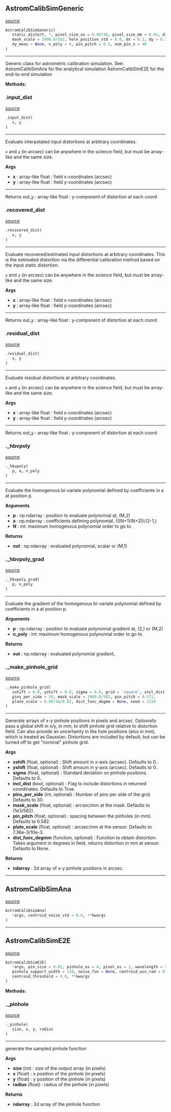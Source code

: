 #


## AstromCalibSimGeneric
[source](https://github.com/smonty93/mavisim/blob/v1.1dev/mavisim/astromsim.py/#L11)
```python 
AstromCalibSimGeneric(
   static_distort, *, pixel_size_as = 0.00736, pixel_size_mm = 0.01, dist_amp = 1.0,
   mask_scale = 1000.0/582, hole_position_std = 0.0, dx = 0.2, dy = 0.2, dx_meas = None,
   dy_meas = None, n_poly = 6, pin_pitch = 0.5, num_pin_x = 40
)
```


---
Generic class for astrometric calibration simulation.
See: AstromCalibSimAna for the analytical simulation
AstromCalibSimE2E for the end-to-end simulation


**Methods:**


### .input_dist
[source](https://github.com/smonty93/mavisim/blob/v1.1dev/mavisim/astromsim.py/#L54)
```python
.input_dist(
   x, y
)
```

---
Evaluate interpolated input distortions at arbitrary coordinates.

`x` and `y` (in arcsec) can be anywhere in the science field, but must
be array-like and the same size.


**Args**

* **x**  : array-like float : field x-coordinates (arcsec)
* **y**  : array-like float : field y-coordinates (arcsec)

---
Returns
    out_y : array-like float : y-component of distortion at each coord

### .recovered_dist
[source](https://github.com/smonty93/mavisim/blob/v1.1dev/mavisim/astromsim.py/#L112)
```python
.recovered_dist(
   x, y
)
```

---
Evaluate recovered/estimated input distortions at arbitrary coordinates.
This is the estimated distortion via the differential calibration method
based on the input static distortion.

`x` and `y` (in arcsec) can be anywhere in the science field, but must
be array-like and the same size.


**Args**

* **x**  : array-like float : field x-coordinates (arcsec)
* **y**  : array-like float : field y-coordinates (arcsec)

---
Returns
    out_y : array-like float : y-component of distortion at each coord

### .residual_dist
[source](https://github.com/smonty93/mavisim/blob/v1.1dev/mavisim/astromsim.py/#L142)
```python
.residual_dist(
   x, y
)
```

---
Evaluate residual distortions at arbitrary coordinates.

`x` and `y` (in arcsec) can be anywhere in the science field, but must
be array-like and the same size.


**Args**

* **x**  : array-like float : field x-coordinates (arcsec)
* **y**  : array-like float : field y-coordinates (arcsec)

---
Returns
    out_y : array-like float : y-component of distortion at each coord

### ._hbvpoly
[source](https://github.com/smonty93/mavisim/blob/v1.1dev/mavisim/astromsim.py/#L173)
```python
._hbvpoly(
   p, a, n_poly
)
```

---
Evaluate the homogenous bi-variate polynomial defined by
coefficients in a at position p.


**Arguments**

* **p**  : np.ndarray : position to evaluate polynomial at, (M,2)
* **a**  : np.ndarray : coefficients defining polynomial, (((N+1)(N+2))//2-1,)
* **N**  : int: maximum homogenous polynomial order to go to.


**Returns**

* **out**  : np.ndarray : evaluated polynomial, scalar or (M,1)


### ._hbvpoly_grad
[source](https://github.com/smonty93/mavisim/blob/v1.1dev/mavisim/astromsim.py/#L196)
```python
._hbvpoly_grad(
   p, n_poly
)
```

---
Evaluate the gradient of the homogenous bi-variate polynomial
defined by coefficients in a at position p.


**Arguments**

* **p**  : np.ndarray : position to evaluate polynomial gradient at, (2,) or (M,2)
* **n_poly**  : int: maximum homogenous polynomial order to go to.


**Returns**

* **out**  : np.ndarray : evaluated polynomial gradient,


### ._make_pinhole_grid
[source](https://github.com/smonty93/mavisim/blob/v1.1dev/mavisim/astromsim.py/#L228)
```python
._make_pinhole_grid(
   xshift = 0.0, yshift = 0.0, sigma = 0.0, grid = 'square', incl_dist = True,
   pins_per_side = 30, mask_scale = 1000.0/582, pin_pitch = 0.571,
   plate_scale = 0.00736/0.01, dist_func_degmm = None, seed = 1234
)
```

---
Generate arrays of x-y pinhole positions in pixels and arcsec.
Optionally pass a global shift in x/y, in mm, to shift pinhole grid
relative to distortion field. Can also provide an uncertainty in the hole
positions (also in mm), which is treated as Gaussian. Distortions are
included by default, but can be turned off to get "nominal" pinhole grid.



**Args**

* **xshift** (float, optional) : Shift amount in x-axis (arcsec). Defaults to 0..
* **yshift** (float, optional) : Shift amount in y-axis (arcsec). Defaults to 0..
* **sigma** (float, optional) : Standard deviation on pinhole positions. Defaults to 0..
* **incl_dist** (bool, optional) : Flag to include distortions in returned coordinates. Defaults to True.
* **pins_per_side** (int, optional) : Number of pins per side of the grid. Defaults to 30.
* **mask_scale** (float, optional) : arcsec/mm at the mask. Defaults to (1e3/582).
* **pin_pitch** (float, optional) : spacing between the pinholes (in mm). Defaults to 0.582.
* **plate_scale** (float, optional) : arcsec/mm at the sensor. Defaults to 7.36e-3/10e-3.
* **dist_func_degmm** (function, optional) : Function to obtain distortion.
    Takes argument in degrees in field, returns distortion in mm at sensor. Defaults to None.


**Returns**

* **ndarray**  : 2d array of x-y pinhole positions in arcsec.


----


## AstromCalibSimAna
[source](https://github.com/smonty93/mavisim/blob/v1.1dev/mavisim/astromsim.py/#L380)
```python 
AstromCalibSimAna(
   *args, centroid_noise_std = 0.0, **kwargs
)
```



----


## AstromCalibSimE2E
[source](https://github.com/smonty93/mavisim/blob/v1.1dev/mavisim/astromsim.py/#L408)
```python 
AstromCalibSimE2E(
   *args, pin_size = 0.01, pinhole_os = 4, pixel_os = 2, wavelength = 5.5e-07,
   pinhole_support_width = 128, noise_fun = None, centroid_win_rad = 0.2,
   centroid_threshold = 0.0, **kwargs
)
```




**Methods:**


### ._pinhole
[source](https://github.com/smonty93/mavisim/blob/v1.1dev/mavisim/astromsim.py/#L523)
```python
._pinhole(
   size, x, y, radius
)
```

---
generate the sampled pinhole function


**Args**

* **size** (int) : size of the output array (in pixels)
* **x** (float) : x position of the pinhole (in pixels)
* **y** (float) : y position of the pinhole (in pixels)
* **radius** (float) : radius of the pinhole (in pixels)


**Returns**

* **ndarray**  : 2d array of the pinhole function

